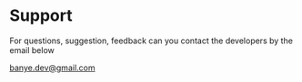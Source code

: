 # Support
For questions, suggestion, feedback can you contact the developers by the email below

banye.dev@gmail.com
